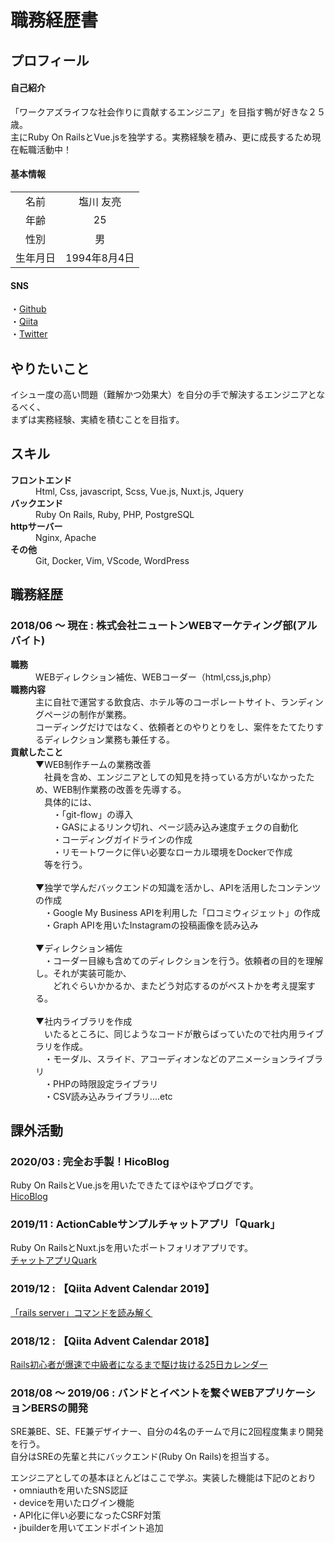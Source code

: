 # 職務経歴書  

## プロフィール

#### 自己紹介
「ワークアズライフな社会作りに貢献するエンジニア」を目指す鴨が好きな２５歳。  
主にRuby On RailsとVue.jsを独学する。実務経験を積み、更に成長するため現在転職活動中！

#### 基本情報

|             |              |
|:-----------:|:------------:|
| 名前         | 塩川 友亮     |
| 年齢         | 25          |
| 性別         | 男          |
|生年月日       |1994年8月4日|

#### SNS
・[Github](URL "https://github.com/siohiko")  
・[Qiita](URL "https://qiita.com/kamohicokamo")  
・[Twitter](URL "https://twitter.com/kamon_chopstick")

## やりたいこと
イシュー度の高い問題（難解かつ効果大）を自分の手で解決するエンジニアとなるべく、  
まずは実務経験、実績を積むことを目指す。



## スキル
<dl>
  <dt><strong>フロントエンド</strong></dt>
  <dd>Html, Css, javascript, Scss, Vue.js, Nuxt.js, Jquery</dd>
  <dt><strong>バックエンド</strong></dt>
  <dd>Ruby On Rails, Ruby, PHP, PostgreSQL</dd>
  <dt><strong>httpサーバー</strong></dt>
  <dd>Nginx, Apache</dd>
  <dt><strong>その他</strong></dt>
  <dd>Git, Docker, Vim, VScode, WordPress</dd>
</dl>

## 職務経歴

### 2018/06 〜 現在 : 株式会社ニュートンWEBマーケティング部(アルバイト)

<dl>
  <dt><strong>職務</strong></dt>
  <dd>WEBディレクション補佐、WEBコーダー（html,css,js,php）</dd>
  <dt><strong>職務内容</strong></dt>
  <dd>
    主に自社で運営する飲食店、ホテル等のコーポレートサイト、ランディングページの制作が業務。<br>
    コーディングだけではなく、依頼者とのやりとりをし、案件をたてたりするディレクション業務も兼任する。
  </dd>
  <dt><strong>貢献したこと</strong></dt>
  <dd>
    ▼WEB制作チームの業務改善<br>
    　社員を含め、エンジニアとしての知見を持っている方がいなかったため、WEB制作業務の改善を先導する。<br>
    　具体的には、<br>
    　　・「git-flow」の導入<br>
    　　・GASによるリンク切れ、ページ読み込み速度チェクの自動化<br>
    　　・コーディングガイドラインの作成<br>
    　　・リモートワークに伴い必要なローカル環境をDockerで作成<br>
    　等を行う。<br>
    <br>
    ▼独学で学んだバックエンドの知識を活かし、APIを活用したコンテンツの作成<br>
    　・Google My Business APIを利用した「口コミウィジェット」の作成<br>
    　・Graph APIを用いたInstagramの投稿画像を読み込み<br>
    <br>
    ▼ディレクション補佐<br>
    　・コーダー目線も含めてのディレクションを行う。依頼者の目的を理解し。それが実装可能か、<br>
    　　どれぐらいかかるか、またどう対応するのがベストかを考え提案する。
    <br><br>
    ▼社内ライブラリを作成<br>
    　いたるところに、同じようなコードが散らばっていたので社内用ライブラリを作成。<br>
    　・モーダル、スライド、アコーディオンなどのアニメーションライブラリ<br>
    　・PHPの時限設定ライブラリ<br>
    　・CSV読み込みライブラリ....etc
    <br>
  </dd>
</dl>

## 課外活動


### 2020/03  : 完全お手製！HicoBlog
Ruby On RailsとVue.jsを用いたできたてほやほやブログです。  
[HicoBlog](https://www.hico.blog/)  
### 2019/11  : ActionCableサンプルチャットアプリ「Quark」
Ruby On RailsとNuxt.jsを用いたポートフォリオアプリです。  
[チャットアプリQuark](https://quack-front.herokuapp.com/)


### 2019/12  : 【Qiita Advent Calendar 2019】

[「rails server」コマンドを読み解く](URL "https://qiita.com/kamohicokamo/items/3ec26ccb8e16b8ba9adb")  

### 2018/12  : 【Qiita Advent Calendar 2018】

[Rails初心者が爆速で中級者になるまで駆け抜ける25日カレンダー](URL "https://qiita.com/advent-calendar/2018/rails-intermediate-kamo")  
### 2018/08 〜 2019/06 : バンドとイベントを繋ぐWEBアプリケーションBERSの開発  

SRE兼BE、SE、FE兼デザイナー、自分の4名のチームで月に2回程度集まり開発を行う。  
自分はSREの先輩と共にバックエンド(Ruby On Rails)を担当する。

エンジニアとしての基本ほとんどはここで学ぶ。実装した機能は下記のとおり  
・omniauthを用いたSNS認証  
・deviceを用いたログイン機能  
・API化に伴い必要になったCSRF対策  
・jbuilderを用いてエンドポイント追加  






